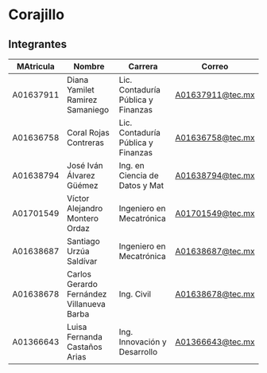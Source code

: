 # Corajillo

## Integrantes

| MAtricula  | Nombre | Carrera| Correo |
| ------------- | ------------- | ------------- | ------------- |
| A01637911	| Diana Yamilet Ramirez Samaniego	| Lic. Contaduría Pública y Finanzas |A01637911@tec.mx	|
| A01636758	| Coral Rojas Contreras	| Lic. Contaduría Pública y Finanzas | A01636758@tec.mx |
| A01638794	| José Iván Álvarez Güémez| Ing. en Ciencia de Datos y Mat	|	A01638794@tec.mx	|
| A01701549	| Víctor Alejandro Montero Ordaz | Ingeniero en Mecatrónica	|	A01701549@tec.mx	|
| A01638687	| Santiago Urzúa Saldívar	| Ingeniero en Mecatrónica	|	A01638687@tec.mx	|
| A01638678	| Carlos Gerardo Fernández Villanueva Barba	| Ing. Civil	|	A01638678@tec.mx	|
| A01366643	| Luisa Fernanda Castaños Arias	| Ing. Innovación y Desarrollo |	A01366643@tec.mx	|
